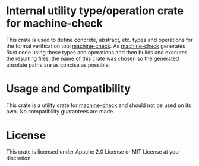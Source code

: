 # Internal utility type/operation crate for machine-check

This crate is used to define concrete, abstract, etc. types and operations
for the formal verification tool [machine-check](
https://crates.io/crates/machine-check). As [machine-check](
https://crates.io/crates/machine-check) generates Rust code using these types
and operations and then builds and executes the resulting files, the name of
this crate was chosen so the generated absolute paths are as concise as possible.

# Usage and Compatibility

This crate is a utility crate for [machine-check](https://crates.io/crates/machine-check)
and should not be used on its own. No compatibility guarantees are made.

# License

This crate is licensed under Apache 2.0 License or MIT License at your discretion.
